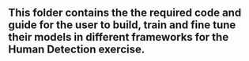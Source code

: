 ## This folder contains the the required code and guide for the user to build, train and fine tune their models in different frameworks for the Human Detection exercise.


